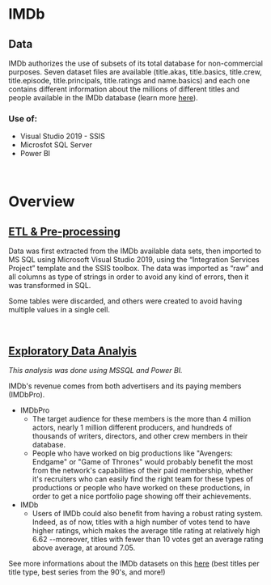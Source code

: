 # IMDb

## Data
IMDb authorizes the use of subsets of its total database for non-commercial purposes. Seven dataset files are available (title.akas, title.basics, title.crew, title.episode, title.principals, title.ratings and name.basics) and each one contains different information about the millions of different titles and people available in the IMDb database (learn more [here](https://www.imdb.com/interfaces/)).

### Use of:
* Visual Studio 2019 - SSIS
* Microsfot SQL Server
* Power BI

<br>

# Overview
## [ETL & Pre-processing](https://github.com/pcmaldonado/IMDb/tree/main/Preprocessing) 
Data was first extracted from the IMDb available data sets, then imported to MS SQL using Microsoft Visual Studio 2019, using the “Integration Services Project” template and the SSIS toolbox. The data was imported as “raw” and all columns as type of strings in order to avoid any kind of errors, then it was transformed in SQL. 

Some tables were discarded, and others were created to avoid having multiple values in a single cell.

<br>

## [Exploratory Data Analyis](https://github.com/pcmaldonado/IMDb/tree/main/EDA) 
<i>This analysis was done using MSSQL and Power BI.</i>

IMDb's revenue comes from both advertisers and its paying members (IMDbPro). 

- IMDbPro
	- The target audience for these members is the more than 4 million actors, nearly 1 million different producers, and hundreds of thousands of writers, directors, and other crew members in their database.
	- People who have worked on big productions like "Avengers: Endgame" or "Game of Thrones" would probably benefit the most from the network's capabilities of their paid membership, whether it's recruiters who can easily find the right team for these types of productions or people who have worked on these productions, in order to get a nice portfolio page showing off their achievements.
- IMDb
	- Users of IMDb could also benefit from having a robust rating system. Indeed, as of now, titles with a high number of votes tend to have higher ratings, which makes the average title rating at relatively high 6.62 --moreover, titles with fewer than 10 votes get an average rating above average, at around 7.05.	

See more informations about the IMDb datasets on this [here](https://github.com/pcmaldonado/IMDb/tree/main/EDA) (best titles per title type, best series from the 90's, and more!)